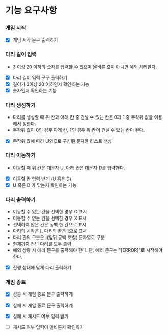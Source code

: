 # 기능 요구사항

### 게임 시작
- [X] 게임 시작 문구 출력하기

### 다리 길이 입력
- 3 이상 20 이하의 숫자를 입력할 수 있으며 올바른 값이 아니면 예외 처리한다.
- [X] 다리 길이 입력 문구 출력하기
- [X] 길이가 3이상 20 이하인지 확인하는 기능
- [X] 숫자인지 확인하는 기능

### 다리 생성하기
- 다리를 생성할 때 위 칸과 아래 칸 중 건널 수 있는 칸은 0과 1 중 무작위 값을 이용해서 정한다.
- 무작위 값이 0인 경우 아래 칸, 1인 경우 위 칸이 건널 수 있는 칸이 된다.
- [X] 무작위 값에 따라 U와 D로 구성된 문자열 리스트 생성

### 다리 이동하기
- 이동할 때 위 칸은 대문자 U, 아래 칸은 대문자 D를 입력한다.
- [X] 이동할 칸 입력 받기 (U 혹은 D)
- [X] U 혹은 D 가 맞는지 확인하는 기능

### 다리 출력하기
- 이동할 수 있는 칸을 선택한 경우 O 표시
- 이동할 수 없는 칸을 선택한 경우 X 표시
- 선택하지 않은 칸은 공백 한 칸으로 표시
- 다리의 시작은 [, 다리의 끝은 ]으로 표시
- 다리 칸의 구분은 |(앞뒤 공백 포함) 문자열로 구분
- 현재까지 건넌 다리를 모두 출력
- 예외 상황 시 에러 문구를 출력해야 한다. 단, 에러 문구는 "[ERROR]"로 시작해야 한다.
- [X] 진행 상태에 맞게 다리 출력하기

### 게임 종료
- [X] 성공 시 게임 종료 문구 출력하기
- [X] 실패 시 게임 종료 문구 출력하기
- [X] 실패 시 재시도 여부 입력 받기
- [ ] 재시도 여부 입력이 올바른지 확인하기

